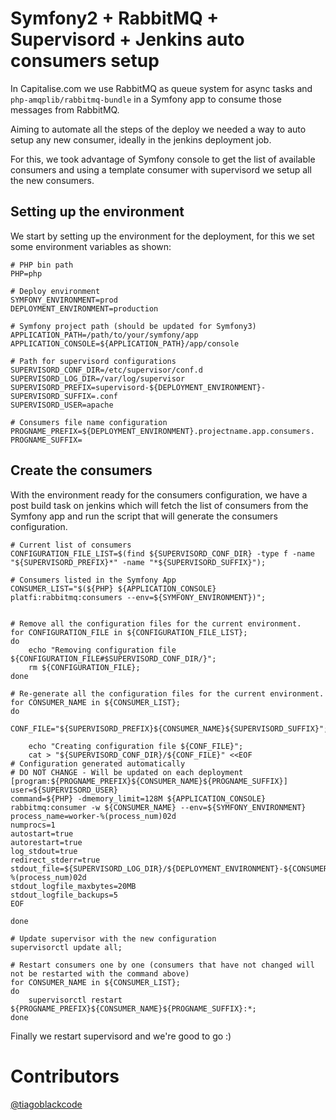 # Symfony2 + RabbitMQ + Supervisord + Jenkins auto consumers setup

In Capitalise.com we use RabbitMQ as queue system for async tasks and `php-amqplib/rabbitmq-bundle` in a Symfony app to consume those messages from RabbitMQ.

Aiming to automate all the steps of the deploy we needed a way to auto setup any new consumer, ideally in the jenkins deployment job.

For this, we took advantage of Symfony console to get the list of available consumers and using a template consumer with supervisord we setup all the new consumers.


## Setting up the environment

We start by setting up the environment for the deployment, for this we set some environment variables as shown: 

```
# PHP bin path
PHP=php

# Deploy environment
SYMFONY_ENVIRONMENT=prod
DEPLOYMENT_ENVIRONMENT=production

# Symfony project path (should be updated for Symfony3)
APPLICATION_PATH=/path/to/your/symfony/app
APPLICATION_CONSOLE=${APPLICATION_PATH}/app/console

# Path for supervisord configurations
SUPERVISORD_CONF_DIR=/etc/supervisor/conf.d
SUPERVISORD_LOG_DIR=/var/log/supervisor
SUPERVISORD_PREFIX=supervisord-${DEPLOYMENT_ENVIRONMENT}-
SUPERVISORD_SUFFIX=.conf
SUPERVISORD_USER=apache

# Consumers file name configuration
PROGNAME_PREFIX=${DEPLOYMENT_ENVIRONMENT}.projectname.app.consumers.
PROGNAME_SUFFIX=
```

## Create the consumers

With the environment ready for the consumers configuration, we have a post build task on jenkins which will fetch the list of consumers from the Symfony app and run the script that will generate the consumers configuration.

```
# Current list of consumers
CONFIGURATION_FILE_LIST=$(find ${SUPERVISORD_CONF_DIR} -type f -name "${SUPERVISORD_PREFIX}*" -name "*${SUPERVISORD_SUFFIX}");

# Consumers listed in the Symfony App
CONSUMER_LIST="$(${PHP} ${APPLICATION_CONSOLE} platfi:rabbitmq:consumers --env=${SYMFONY_ENVIRONMENT})";


# Remove all the configuration files for the current environment.
for CONFIGURATION_FILE in ${CONFIGURATION_FILE_LIST};
do
    echo "Removing configuration file ${CONFIGURATION_FILE#$SUPERVISORD_CONF_DIR/}";
    rm ${CONFIGURATION_FILE};
done

# Re-generate all the configuration files for the current environment.
for CONSUMER_NAME in ${CONSUMER_LIST};
do
    CONF_FILE="${SUPERVISORD_PREFIX}${CONSUMER_NAME}${SUPERVISORD_SUFFIX}";

    echo "Creating configuration file ${CONF_FILE}";
    cat > "${SUPERVISORD_CONF_DIR}/${CONF_FILE}" <<EOF
# Configuration generated automatically
# DO NOT CHANGE - Will be updated on each deployment
[program:${PROGNAME_PREFIX}${CONSUMER_NAME}${PROGNAME_SUFFIX}]
user=${SUPERVISORD_USER}
command=${PHP} -dmemory_limit=128M ${APPLICATION_CONSOLE} rabbitmq:consumer -w ${CONSUMER_NAME} --env=${SYMFONY_ENVIRONMENT}
process_name=worker-%(process_num)02d
numprocs=1
autostart=true
autorestart=true
log_stdout=true
redirect_stderr=true
stdout_file=${SUPERVISORD_LOG_DIR}/${DEPLOYMENT_ENVIRONMENT}-${CONSUMER_NAME}-%(process_num)02d
stdout_logfile_maxbytes=20MB
stdout_logfile_backups=5
EOF

done

# Update supervisor with the new configuration
supervisorctl update all;

# Restart consumers one by one (consumers that have not changed will not be restarted with the command above)
for CONSUMER_NAME in ${CONSUMER_LIST};
do
    supervisorctl restart ${PROGNAME_PREFIX}${CONSUMER_NAME}${PROGNAME_SUFFIX}:*;
done
```



Finally we restart supervisord and we're good to go :)


# Contributors

[@tiagoblackcode](https://github.com/tiagoblackcode)
